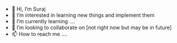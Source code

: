 - 👋 Hi, I’m Suraj
- 👀 I’m interested in learning new things and implement them 
- 🌱 I’m currently learning ....
- 💞️ I’m looking to collaborate on [not right now but may be in future]
- 📫 How to reach me ....

<!---
Jadli03/Jadli03 is a ✨ special ✨ repository because its `README.md` (this file) appears on your GitHub profile.
You can click the Preview link to take a look at your changes.
--->

